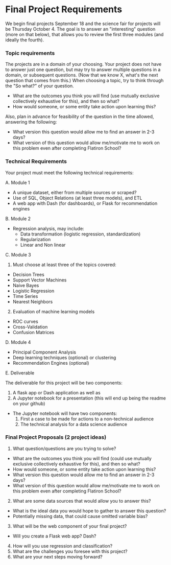 # Final Project Requirements

We begin final projects September 18 and the science fair for projects will be Thursday October 4.  The goal is to answer an "interesting" question (more on that below), that allows you to review the first three modules (and ideally the fourth).  

### Topic requirements
The projects are in a domain of your choosing.  Your project does not have to answer just one question, but may try to answer multiple questions in a domain, or subsequent questions.  (Now that we know X, what's the next question that comes from this.)  When choosing a topic, try to think through the "So what?" of your question.  

* What are the outcomes you think you will find (use mutually exclusive collectively exhaustive for this), and then so what?
* How would someone, or some entity take action upon learning this?

Also, plan in advance for feasibility of the question in the time allowed, answering the following:

* What version this question would allow me to find an answer in 2-3 days?
* What version of this question would allow me/motivate me to work on this problem even after completing Flatiron School?

### Technical Requirements

Your project must meet the following technical requirements:

A. Module 1
* A unique dataset, either from multiple sources or scraped?
* Use of SQL, Object Relations (at least three models), and ETL
* A web app with Dash (for dashboards), or Flask for recommendation engines

B. Module 2
* Regression analysis, may include:
  * Data transformation (logistic regression, standardization)
  * Regularization
  * Linear and Non linear


C. Module 3

1. Must choose at least three of the topics covered:
  * Decision Trees
  * Support Vector Machines
  * Naive Bayes
  * Logistic Regression
  * Time Series
  * Nearest Neighbors

2. Evaluation of machine learning models
  * ROC curves
  * Cross-Validation
  * Confusion Matrices

D. Module 4
  * Principal Component Analysis
  * Deep learning techniques (optional) or clustering
  * Recommendation Engines (optional)

E. Deliverable

The deliverable for this project will be two components:

1. A flask app or Dash application as well as
2. A Jupyter notebook for a presentation (this will end up being the readme on your github)
  * The Jupyter notebook will have two components:
    1. First a case to be made for actions to a non-technical audience
    2. The technical analysis for a data science audience

### Final Project Proposals (2 project ideas)
1. What question/questions are you trying to solve?
  * What are the outcomes you think you will find (could use mutually exclusive collectively exhaustive for this), and then so what?
  * How would someone, or some entity take action upon learning this?
  * What version this question would allow me to find an answer in 2-3 days?
  * What version of this question would allow me/motivate me to work on this problem even after completing Flatiron School?

2. What are some data sources that would allow you to answer this?
  * What is the ideal data you would hope to gather to answer this question?  
  * Potentially missing data, that could cause omitted variable bias?
3. What will be the web component of your final project?
  * Will you create a Flask web app? Dash?
4. How will you use regression and classification?
5. What are the challenges you foresee with this project?
6. What are your next steps moving forward?
